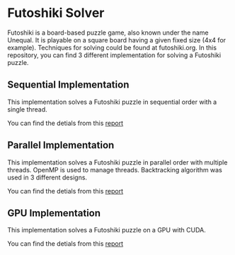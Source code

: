 # Futoshiki Solver

Futoshiki is a board-based puzzle game, also known under the name Unequal. It is playable on a square board having a given fixed size (4x4 for example). Techniques for solving could be found at futoshiki.org. In this repository, you can find 3 different implementation for solving a Futoshiki puzzle. 

## Sequential Implementation
This implementation solves a Futoshiki puzzle in sequential order with a single thread.

You can find the detials from this [report](https://github.com/egealpay/futoshiki-solver/blob/master/sequential/sequential-report.pdf) 


## Parallel Implementation
This implementation solves a Futoshiki puzzle in parallel order with multiple threads. OpenMP is used to manage threads.
Backtracking algorithm was used in 3 different designs. 

You can find the detials from this [report](https://github.com/egealpay/futoshiki-solver/blob/master/parallel/parallel-report.pdf) 


## GPU Implementation
This implementation solves a Futoshiki puzzle on a GPU with CUDA. 

You can find the detials from this [report](https://github.com/egealpay/futoshiki-solver/blob/master/gpu/gpu-report.pdf) 
